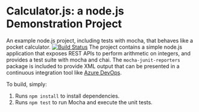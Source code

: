 Calculator.js: a node.js Demonstration Project
==============================================
An example node.js project, including tests with mocha, that behaves like
a pocket calculator.
[![Build Status](https://wngeck.visualstudio.com/Integrating%20External%20Source%20Control%20with%20Azure%20Pipelines/_apis/build/status/wFredsch.calculator?branchName=master)](https://wngeck.visualstudio.com/Integrating%20External%20Source%20Control%20with%20Azure%20Pipelines/_build/latest?definitionId=6&branchName=master)
The project contains a simple node.js application that exposes REST APIs
to perform arithmetic on integers, and provides a test suite with mocha
and chai.  The `mocha-junit-reporters` package is included to provide XML
output that can be presented in a continuous integration tool like
[Azure DevOps](https://azure.com/devops).

To build, simply:

1. Runs `npm install` to install dependencies.
2. Runs `npm test` to run Mocha and execute the unit tests.

